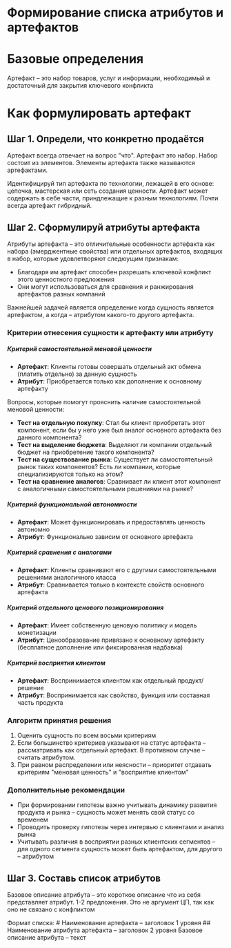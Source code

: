 # Формирование списка атрибутов и артефактов
# Базовые определения
Артефакт – это набор товаров, услуг и информации, необходимый и достаточный для закрытия ключевого конфликта

# Как формулировать артефакт

## Шаг 1. Определи, что конкретно продаётся

Артефакт всегда отвечает на вопрос "что". Артефакт это набор. Набор состоит из элементов. Элементы артефакта также называются артефактами.

Идентифицируй тип артефакта по технологии, лежащей в его основе: цепочка, мастерская или сеть создания ценности. Артефакт может содержать в себе части, приндлежащие к разным технологиям. Почти всегда артефакт гибридный. 


## Шаг 2. Сформулируй атрибуты артефакта
Атрибуты артефакта – это отличительные особенности артефакта как набора (эмерджентные свойства) или отдельных артефактов, входящих в набор, которые удовлетворяют следюущим признакам:
- Благодаря им артефакт способен разрешать ключевой конфликт этого ценностного предложения
- Они могут использоваться для сравнения и ранжирования артефактов разных компаний

Важнейшей задачей является определение когда сущность является артефактом, а когда – атрибутом какого-то другого артефакта.
### Критерии отнесения сущности к артефакту или атрибуту

##### Критерий самостоятельной меновой ценности
- **Артефакт**: Клиенты готовы совершать отдельный акт обмена (платить отдельно) за данную сущность
- **Атрибут**: Приобретается только как дополнение к основному артефакту

Вопросы, которые помогут прояснить наличие самостоятельной меновой ценности:
- **Тест на отдельную покупку**: Стал бы клиент приобретать этот компонент, если бы у него уже был аналог основного артефакта без данного компонента?
- **Тест на выделение бюджета**: Выделяют ли компании отдельный бюджет на приобретение такого компонента?
- **Тест на существование рынка**: Существует ли самостоятельный рынок таких компонентов? Есть ли компании, которые специализируются только на этом?
- **Тест на сравнение аналогов**: Сравнивает ли клиент этот компонент с аналогичными самостоятельными решениями на рынке?

##### Критерий функциональной автономности
- **Артефакт**: Может функционировать и предоставлять ценность автономно
- **Атрибут**: Функционально зависим от основного артефакта
##### Критерий сравнения с аналогами
- **Артефакт**: Клиенты сравнивают его с другими самостоятельными решениями аналогичного класса
- **Атрибут**: Сравнивается только в контексте свойств основного артефакта
##### Критерий отдельного ценового позиционирования
- **Артефакт**: Имеет собственную ценовую политику и модель монетизации
- **Атрибут**: Ценообразование привязано к основному артефакту (бесплатное дополнение или фиксированная надбавка)
##### Критерий восприятия клиентом
- **Артефакт**: Воспринимается клиентом как отдельный продукт/решение
- **Атрибут**: Воспринимается как свойство, функция или составная часть продукта

### Алгоритм принятия решения

1. Оценить сущность по всем восьми критериям
2. Если большинство критериев указывают на статус артефакта – рассматривать как отдельный артефакт. В противном случае – считать атрибутом.
3. При равном распределении или неясности – приоритет отдавать критериям  "меновая ценность" и "восприятие клиентом"

### Дополнительные рекомендации
- При формировании гипотезы важно учитывать динамику развития продукта и рынка – сущность может менять свой статус со временем
- Проводить проверку гипотезы через интервью с клиентами и анализ рынка
- Учитывать различия в восприятии разных клиентских сегментов – для одного сегмента сущность может быть артефактом, для другого – атрибутом

## Шаг 3. Составь список атрибутов
Базовое описание атрибута – это короткое описание что из себя представляет атрибут. 1-2 предложения. Это не аргумент ЦП, так как оно не связано с конфликтом

Формат списка: 
	# Наименование артефакта – заголовок 1 уровня
	## Наименование атрибута артефакта – заголовок 2 уровня
	Базовое описание атрибута – текст

